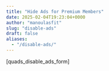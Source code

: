 ```yaml
---
title: "Hide Ads for Premium Members"
date: 2025-02-04T19:23:04+0000
author: "manoulasfit"
slug: "disable-ads"
draft: false
aliases:
  - "/disable-ads/"
---
```


[quads_disable_ads_form]